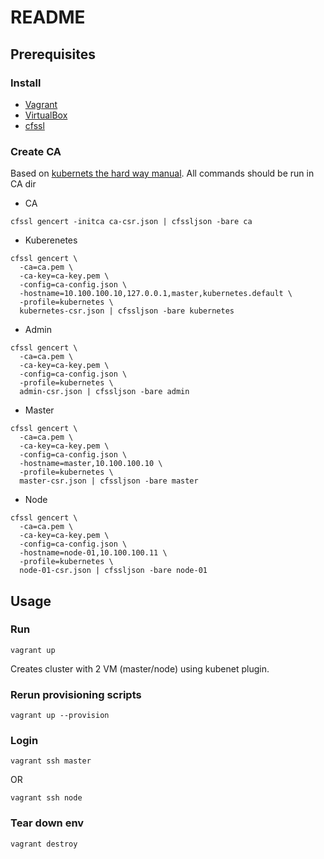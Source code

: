 # README

## Prerequisites
### Install
* [Vagrant](https://www.vagrantup.com/)
* [VirtualBox](https://www.virtualbox.org/)
* [cfssl](https://github.com/cloudflare/cfssl)

### Create CA
Based on [kubernets the hard way manual](https://github.com/kelseyhightower/kubernetes-the-hard-way/blob/master/docs/04-certificate-authority.md). All commands should be run in CA dir

* CA
```
cfssl gencert -initca ca-csr.json | cfssljson -bare ca
```

* Kuberenetes
```
cfssl gencert \
  -ca=ca.pem \
  -ca-key=ca-key.pem \
  -config=ca-config.json \
  -hostname=10.100.100.10,127.0.0.1,master,kubernetes.default \
  -profile=kubernetes \
  kubernetes-csr.json | cfssljson -bare kubernetes
```

* Admin
```
cfssl gencert \
  -ca=ca.pem \
  -ca-key=ca-key.pem \
  -config=ca-config.json \
  -profile=kubernetes \
  admin-csr.json | cfssljson -bare admin
```

* Master
```
cfssl gencert \
  -ca=ca.pem \
  -ca-key=ca-key.pem \
  -config=ca-config.json \
  -hostname=master,10.100.100.10 \
  -profile=kubernetes \
  master-csr.json | cfssljson -bare master
```

* Node
```
cfssl gencert \
  -ca=ca.pem \
  -ca-key=ca-key.pem \
  -config=ca-config.json \
  -hostname=node-01,10.100.100.11 \
  -profile=kubernetes \
  node-01-csr.json | cfssljson -bare node-01
```

## Usage
### Run
```
vagrant up
```
Creates cluster with 2 VM (master/node) using kubenet plugin.

### Rerun provisioning scripts
```
vagrant up --provision
```

### Login
```
vagrant ssh master
```
OR
```
vagrant ssh node
```

### Tear down env
```
vagrant destroy
```
